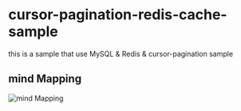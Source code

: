 # cursor-pagination-redis-cache-sample
this is a sample that use MySQL &amp; Redis &amp; cursor-pagination sample

## mind Mapping

![mind Mapping](https://halalala-blog.oss-cn-beijing.aliyuncs.com/Blog/20230708154232.png)